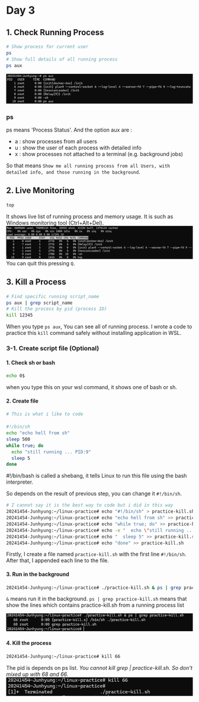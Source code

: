 # Day 3
## 1. Check Running Process
```bash
# Show process for current user
ps
# Show full details of all running process
ps aux
```
![alt text](image.png)

### ps
ps means 'Process Status'. And the option aux are :
- a : show processes from all users
- u : show the user of each process with detailed info
- x : show processes not attached to a terminal (e.g. background jobs)

So that means `Show me all running process from all Users, with detailed info, and those running in the background`.

## 2. Live Monitoring
```bash
top
```
It shows live list of running process and memory usage. It is such as Windows monitoring tool (Ctrl+Alt+Del).
![alt text](image-1.png)
You can quit this pressing `Q`.

## 3. Kill a Process
```bash
# Find specific running script_name
ps aux | grep script_name
# Kill the process by pid (process ID)
kill 12345
```
When you type `ps aux`, You can see all of running process.
I wrote a code to practice this `kill` command safely without installing application in WSL.

### 3-1. Create script file (Optional)
#### 1. Check sh or bash
```bash
echo 0$
```
when you type this on your wsl command, it shows one of bash or sh.
#### 2. Create file
```bash
# This is what i like to code

#!/bin/sh
echo "echo hell from sh"
sleep 500
while true; do
  echo "still running ... PID:9"
  sleep 5
done
```
#!/bin/bash is called a shebang, 
it tells Linux to run this file using the bash interpreter.

So depends on the result of previous step, you can change it `#!/bin/sh`. 

```bash
# I cannot say it is the best way to code but i did in this way
20241454-Junhyung:~/linux-practice# echo "#!/bin/sh" > practice-kill.sh
20241454-Junhyung:~/linux-practice# echo "echo hell from sh" >> practice-kill.sh
20241454-Junhyung:~/linux-practice# echo "while true; do" >> practice-kill.sh
20241454-Junhyung:~/linux-practice# echo -e "  echo \"still running ... PID:$$\"" >> practice-kill.sh
20241454-Junhyung:~/linux-practice# echo "  sleep 5" >> practice-kill.sh
20241454-Junhyung:~/linux-practice# echo "done" >> practice-kill.sh
```
Firstly, I create a file named `practice-kill.sh` with the first line `#!/bin/sh`. After that, I appended each line to the file.

#### 3. Run in the background
```bash
20241454-Junhyung:~/linux-practice# ./practice-kill.sh & ps | grep practice-kill.sh
```
`&` means run it in the background.
`ps | grep practice-kill.sh` means that show the lines which contains practice-kill.sh from a running process list

![alt text](image-2.png)

#### 4. Kill the process
```bash
20241454-Junhyung:~/linux-practice# kill 66
```
The pid is depends on ps list.
*You cannot kill grep | practice-kill.sh. So don't mixed up with 68 and 66.*
![alt text](image-3.png)